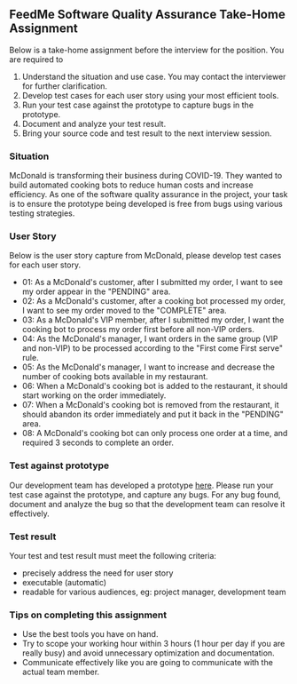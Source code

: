 ## FeedMe Software Quality Assurance Take-Home Assignment
Below is a take-home assignment before the interview for the position. You are required to
1. Understand the situation and use case. You may contact the interviewer for further clarification.
2. Develop test cases for each user story using your most efficient tools.
3. Run your test case against the prototype to capture bugs in the prototype.
4. Document and analyze your test result.
5. Bring your source code and test result to the next interview session.

### Situation
McDonald is transforming their business during COVID-19. They wanted to build automated cooking bots to reduce human costs and increase efficiency. As one of the software quality assurance in the project, your task is to ensure the prototype being developed is free from bugs using various testing strategies.

### User Story
Below is the user story capture from McDonald, please develop test cases for each user story.
- 01: As a McDonald's customer, after I submitted my order, I want to see my order appear in the "PENDING" area.
- 02: As a McDonald's customer, after a cooking bot processed my order, I want to see my order moved to the "COMPLETE" area.
- 03: As a McDonald's VIP member, after I submitted my order, I want the cooking bot to process my order first before all non-VIP orders.
- 04: As the McDonald's manager, I want orders in the same group (VIP and non-VIP) to be processed according to the "First come First serve" rule.
- 05: As the McDonald's manager, I want to increase and decrease the number of cooking bots available in my restaurant.
- 06: When a McDonald's cooking bot is added to the restaurant, it should start working on the order immediately.
- 07: When a McDonald's cooking bot is removed from the restaurant, it should abandon its order immediately and put it back in the "PENDING" area.
- 08: A McDonald's cooking bot can only process one order at a time, and required 3 seconds to complete an order.

### Test against prototype
Our development team has developed a prototype [here](https://nervous-mcclintock-523688.netlify.app). Please run your test case against the prototype, and capture any bugs. For any bug found, document and analyze the bug so that the development team can resolve it effectively.

### Test result
Your test and test result must meet the following criteria:
- precisely address the need for user story
- executable (automatic)
- readable for various audiences, eg: project manager, development team

### Tips on completing this assignment
- Use the best tools you have on hand.
- Try to scope your working hour within 3 hours (1 hour per day if you are really busy) and avoid unnecessary optimization and documentation.
- Communicate effectively like you are going to communicate with the actual team member.
